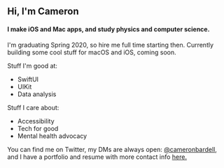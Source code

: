 ## Hi, I'm Cameron
#### I make iOS and Mac apps, and study physics and computer science.

I'm graduating Spring 2020, so hire me full time starting then. Currently building some cool stuff for macOS and iOS, coming soon.

Stuff I'm good at: 
- SwiftUI
- UIKit
- Data analysis

Stuff I care about: 
- Accessibility 
- Tech for good
- Mental health advocacy

You can find me on Twitter, my DMs are always open: [@cameronbardell](https://twitter.com/cameronbardell), and I have a portfolio and resume with more contact info [here.](https://cambardell.github.io)
